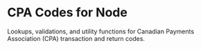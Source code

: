 # CPA Codes for Node

Lookups, validations, and utility functions for Canadian Payments Association (CPA)
transaction and return codes.
